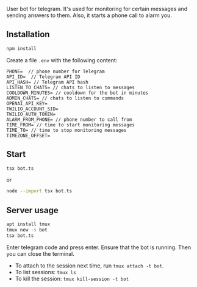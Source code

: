 User bot for telegram. It's used for monitoring for certain messages and sending answers to them.
Also, it starts a phone call to alarm you.

## Installation
```bash
npm install
```
Create a file `.env` with the following content:
```
PHONE=  // phone number for Telegram
API_ID=  // Telegram API ID
API_HASH= // Telegram API hash
LISTEN_TO_CHATS= // chats to listen to messages
COOLDOWN_MINUTES= // cooldown for the bot in minutes    
ADMIN_CHATS= // chats to listen to commands
OPENAI_API_KEY= 
TWILIO_ACCOUNT_SID=
TWILIO_AUTH_TOKEN=
ALARM_FROM_PHONE= // phone number to call from
TIME_FROM= // time to start monitoring messages
TIME_TO= // time to stop monitoring messages
TIMEZONE_OFFSET=
```

## Start
```bash
tsx bot.ts
```
or
```bash
node --import tsx bot.ts
```

## Server usage
```bash
apt install tmux
tmux new -s bot
tsx bot.ts
```
Enter telegram code and press enter.
Ensure that the bot is running.
Then you can close the terminal.

- To attach to the session next time, run `tmux attach -t bot`.
- To list sessions: `tmux ls`
- To kill the session: `tmux kill-session -t bot`
